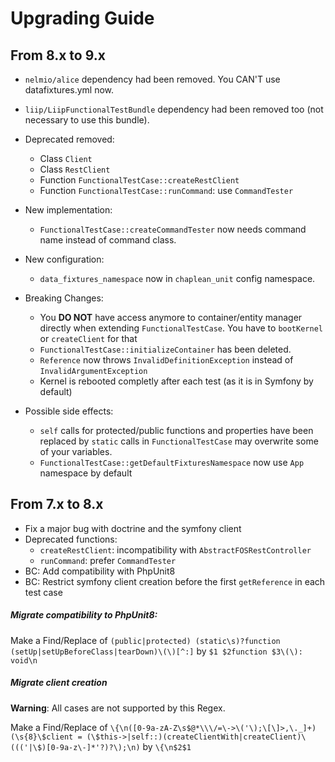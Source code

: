 # Upgrading Guide

## From 8.x to 9.x

* `nelmio/alice` dependency had been removed. You CAN'T use datafixtures.yml now.
* `liip/LiipFunctionalTestBundle` dependency had been removed too (not necessary to use this bundle).

* Deprecated removed:
    * Class `Client`
    * Class `RestClient`
    * Function `FunctionalTestCase::createRestClient`
    * Function `FunctionalTestCase::runCommand`: use `CommandTester`
* New implementation:
    * `FunctionalTestCase::createCommandTester` now needs command name instead of command class.
* New configuration:
    * `data_fixtures_namespace` now in `chaplean_unit` config namespace.
* Breaking Changes:
    * You **DO NOT** have access anymore to container/entity manager directly when extending `FunctionalTestCase`. You have to `bootKernel` or `createClient` for that
    * `FunctionalTestCase::initializeContainer` has been deleted.
    * `Reference` now throws `InvalidDefinitionException` instead of `InvalidArgumentException`
    * Kernel is rebooted completly after each test (as it is in Symfony by default)
* Possible side effects:
    * `self` calls for protected/public functions and properties have been replaced by `static` calls in `FunctionalTestCase` may overwrite some of your variables.
    * `FunctionalTestCase::getDefaultFixturesNamespace` now use `App` namespace by default

## From 7.x to 8.x

* Fix a major bug with doctrine and the symfony client
* Deprecated functions:
    * `createRestClient`: incompatibility with `AbstractFOSRestController`
    * `runCommand`: prefer `CommandTester`
* BC: Add compatibility with PhpUnit8
* BC: Restrict symfony client creation before the first `getReference` in each test case

##### Migrate compatibility to PhpUnit8:
Make a Find/Replace of 
`(public|protected) (static\s)?function (setUp|setUpBeforeClass|tearDown)\(\)[^:]`
by
`$1 $2function $3\(\): void\n`


##### Migrate client creation
**Warning**: All cases are not supported by this Regex.

Make a Find/Replace of 
`\{\n([0-9a-zA-Z\s$@*\\\/=\->\('\);\[\]>,\._]+)(\s{8}\$client = (\$this->|self::)(createClientWith|createClient)\((('|\$)[0-9a-z\-]*'?)?\);\n)`
by
`\{\n$2$1`
